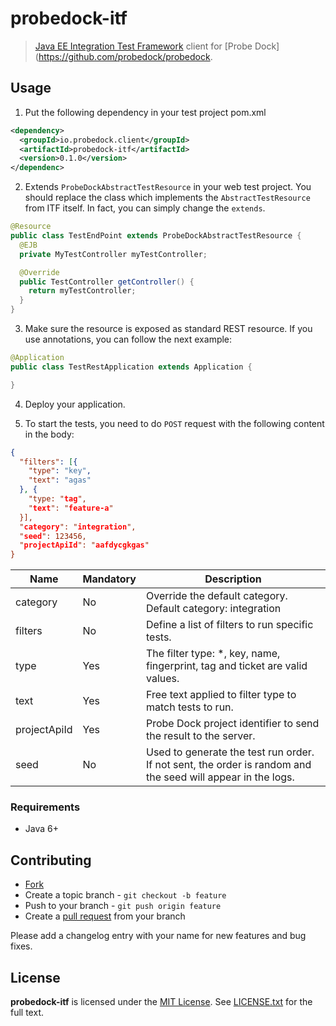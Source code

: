 # probedock-itf

> [Java EE Integration Test Framework](https://github.com/probedock/jee-itf) client for [Probe Dock](https://github.com/probedock/probedock.

## Usage

1. Put the following dependency in your test project pom.xml

```xml
<dependency>
  <groupId>io.probedock.client</groupId>
  <artifactId>probedock-itf</artifactId>
  <version>0.1.0</version>
</dependenc>
```

2. Extends `ProbeDockAbstractTestResource` in your web test project. You should replace the class which implements the
`AbstractTestResource` from ITF itself. In fact, you can simply change the `extends`.

```java
@Resource
public class TestEndPoint extends ProbeDockAbstractTestResource {
  @EJB
  private MyTestController myTestController;

  @Override
  public TestController getController() {
    return myTestController;
  }
}
```

3. Make sure the resource is exposed as standard REST resource. If you use annotations, you can follow the next example:

```java
@Application
public class TestRestApplication extends Application {

}
```

4. Deploy your application.

5. To start the tests, you need to do `POST` request with the following content in the body:

```json
{
  "filters": [{
    "type": "key",
    "text": "agas"
  }, {
    "type: "tag",
    "text": "feature-a"
  }],
  "category": "integration",
  "seed": 123456,
  "projectApiId": "aafdycgkgas"
}
```

| Name         | Mandatory | Description |
| ------------ | --------- | ----------- |
| category     | No        | Override the default category. Default category: integration |
| filters      | No        | Define a list of filters to run specific tests. |
|   type       | Yes       | The filter type: *, key, name, fingerprint, tag and ticket are valid values. |
|   text       | Yes       | Free text applied to filter type to match tests to run. |
| projectApiId | Yes       | Probe Dock project identifier to send the result to the server. |
| seed         | No        | Used to generate the test run order. If not sent, the order is random and the seed will appear in the logs. |

### Requirements

* Java 6+

## Contributing

* [Fork](https://help.github.com/articles/fork-a-repo)
* Create a topic branch - `git checkout -b feature`
* Push to your branch - `git push origin feature`
* Create a [pull request](http://help.github.com/pull-requests/) from your branch

Please add a changelog entry with your name for new features and bug fixes.

## License

**probedock-itf** is licensed under the [MIT License](http://opensource.org/licenses/MIT).
See [LICENSE.txt](LICENSE.txt) for the full text.

